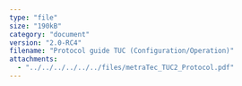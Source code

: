 ```yaml
---
type: "file"
size: "190kB"
category: "document"
version: "2.0-RC4"
filename: "Protocol guide TUC (Configuration/Operation)"
attachments:
  - "../../../../../../files/metraTec_TUC2_Protocol.pdf"
---
```

